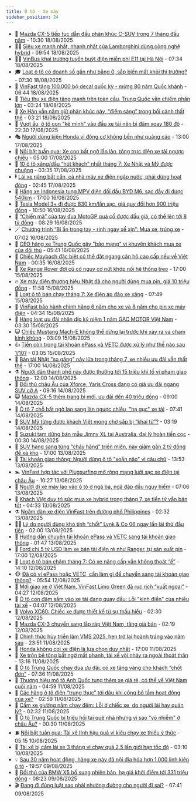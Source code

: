```yaml
---
title: Ô tô - Xe máy
sidebar_position: 24
---
```


<!-- dantri-o-to-xe-may:START -->
- 🤡 [Mazda CX-5 tiếp tục dẫn đầu phân khúc C-SUV trong 7 tháng đầu năm](https://dantri.com.vn/o-to-xe-may/mazda-cx-5-tiep-tuc-dan-dau-phan-khuc-c-suv-trong-7-thang-dau-nam-20250818164818560.htm) - 10:30 18/08/2025
- 🧑‍💻 [Siêu xe mạnh nhất, nhanh nhất của Lamborghini dùng công nghệ hybrid](https://dantri.com.vn/o-to-xe-may/sieu-xe-manh-nhat-nhanh-nhat-cua-lamborghini-dung-cong-nghe-hybrid-20250818151257170.htm) - 09:54 18/08/2025
- 🧑‍💻 [VinBus khai trương tuyến buýt điện miễn phí E11 tại Hà Nội](https://dantri.com.vn/o-to-xe-may/vinbus-khai-truong-tuyen-buyt-dien-mien-phi-e11-tai-ha-noi-20250818142742561.htm) - 07:34 18/08/2025
- 🎓 [Loạt ô tô có doanh số gần như bằng 0, sắp biến mất khỏi thị trường?](https://dantri.com.vn/o-to-xe-may/loat-o-to-co-doanh-so-gan-nhu-bang-0-sap-bien-mat-khoi-thi-truong-20250818111946282.htm) - 07:30 18/08/2025
- 🌊 [VinFast tặng 100.000 bộ decal quốc kỳ - mừng 80 năm Quốc khánh](https://dantri.com.vn/o-to-xe-may/vinfast-tang-100000-bo-decal-quoc-ky-mung-80-nam-quoc-khanh-20250818122524976.htm) - 06:44 18/08/2025
- 🥷 [Tiêu thụ xe điện tăng mạnh trên toàn cầu, Trung Quốc vẫn chiếm phần lớn](https://dantri.com.vn/o-to-xe-may/tieu-thu-xe-dien-tang-manh-tren-toan-cau-trung-quoc-van-chiem-phan-lon-20250818092007586.htm) - 03:24 18/08/2025
- 🤩 [Xe Hàn vẫn nắm giữ phân khúc này, “điểm sáng” trong bối cảnh thất thế](https://dantri.com.vn/o-to-xe-may/xe-han-van-nam-giu-phan-khuc-nay-diem-sang-trong-boi-canh-that-the-20250817123041822.htm) - 03:21 18/08/2025
- 🫶 [Vượt ẩu, ô tô con &quot;kê mình&quot; vào đầu xe tải nên bị đâm xoay 180 độ](https://dantri.com.vn/o-to-xe-may/vuot-au-o-to-con-ke-minh-vao-dau-xe-tai-nen-bi-dam-xoay-180-do-20250817231611844.htm) - 22:30 17/08/2025
- 🎭 [Người dùng kiện Honda vì động cơ không bền như quảng cáo](https://dantri.com.vn/o-to-xe-may/nguoi-dung-kien-honda-vi-dong-co-khong-ben-nhu-quang-cao-20250816231514014.htm) - 13:00 17/08/2025
- 🌁 [Nổi bật tuần qua: Xe con bất ngờ lấn làn, tông trực diện xe tải ngược chiều](https://dantri.com.vn/o-to-xe-may/noi-bat-tuan-qua-xe-con-bat-ngo-lan-lan-tong-truc-dien-xe-tai-nguoc-chieu-20250817101938522.htm) - 05:00 17/08/2025
- 🦩 [10 ô tô xăng/dầu “hút khách” nhất tháng 7: Xe Nhật và Mỹ được chuộng](https://dantri.com.vn/o-to-xe-may/10-o-to-xangdau-hut-khach-nhat-thang-7-xe-nhat-va-my-duoc-chuong-20250817014009879.htm) - 03:35 17/08/2025
- 🕴 [Lái xe nâng bất cẩn, cả nhà máy xe điện ngập nước, phải dừng hoạt động](https://dantri.com.vn/o-to-xe-may/lai-xe-nang-bat-can-ca-nha-may-xe-dien-ngap-nuoc-phai-dung-hoat-dong-20250816090725059.htm) - 02:45 17/08/2025
- 🎡 [Hãng xe Indonesia tung MPV điện đối đầu BYD M6, sạc đầy đi được 540km](https://dantri.com.vn/o-to-xe-may/hang-xe-indonesia-tung-mpv-dien-doi-dau-byd-m6-sac-day-di-duoc-540km-20250816222415292.htm) - 17:00 16/08/2025
- 📝 [Tesla Model 3+ đi được 830 km/lần sạc, giá quy đổi hơn 900 triệu đồng](https://dantri.com.vn/o-to-xe-may/tesla-model-3-di-duoc-830-kmlan-sac-gia-quy-doi-hon-900-trieu-dong-20250816174540680.htm) - 10:50 16/08/2025
- 🧐 [“Chiến mã” của tay đua MotoGP quá cố được đấu giá, có thể lên tới 8 tỷ đồng](https://dantri.com.vn/o-to-xe-may/chien-ma-cua-tay-dua-motogp-qua-co-duoc-dau-gia-co-the-len-toi-8-ty-dong-20250815112534511.htm) - 08:29 16/08/2025
- 🪄 [Chương trình “Bí ẩn trong tay - rinh ngay xế xịn”: Mua xe, trúng xe](https://dantri.com.vn/o-to-xe-may/chuong-trinh-bi-an-trong-tay-rinh-ngay-xe-xin-mua-xe-trung-xe-20250816134224388.htm) - 07:02 16/08/2025
- 🧰 [CEO hãng xe Trung Quốc gây &quot;bão mạng&quot; vì khuyên khách mua xe của đối thủ](https://dantri.com.vn/o-to-xe-may/ceo-hang-xe-trung-quoc-gay-bao-mang-vi-khuyen-khach-mua-xe-cua-doi-thu-20250816080042030.htm) - 05:41 16/08/2025
- 🚀 [Chiếc Maybach đặc biệt có thể đắt ngang căn hộ cao cấp nếu về Việt Nam](https://dantri.com.vn/o-to-xe-may/chiec-maybach-dac-biet-co-the-dat-ngang-can-ho-cao-cap-neu-ve-viet-nam-20250814221541258.htm) - 00:35 16/08/2025
- 💪 [Xe Range Rover đời cũ có nguy cơ nứt khớp nối hệ thống treo](https://dantri.com.vn/o-to-xe-may/xe-range-rover-doi-cu-co-nguy-co-nut-khop-noi-he-thong-treo-20250815084432728.htm) - 17:00 15/08/2025
- 🔥 [Xe máy điện thương hiệu Nhật đã cho người dùng mua pin, giá 10 triệu đồng](https://dantri.com.vn/o-to-xe-may/xe-may-dien-thuong-hieu-nhat-da-cho-nguoi-dung-mua-pin-gia-10-trieu-dong-20250815123537778.htm) - 11:58 15/08/2025
- 🐲 [Loạt ô tô bán chạy tháng 7: Xe điện áp đảo xe xăng](https://dantri.com.vn/o-to-xe-may/loat-o-to-ban-chay-thang-7-xe-dien-ap-dao-xe-xang-20250815132338081.htm) - 07:49 15/08/2025
- 🌋 [VinFast bảo hành chính hãng 6 năm cho xe và 8 năm cho pin xe máy điện](https://dantri.com.vn/o-to-xe-may/vinfast-bao-hanh-chinh-hang-6-nam-cho-xe-va-8-nam-cho-pin-xe-may-dien-20250815112401069.htm) - 04:34 15/08/2025
- 🤩 [Hàng loạt ưu đãi nhân dịp kỷ niệm 1 năm GAC MOTOR Việt Nam](https://dantri.com.vn/o-to-xe-may/hang-loat-uu-dai-nhan-dip-ky-niem-1-nam-gac-motor-viet-nam-20250814193217163.htm) - 03:30 15/08/2025
- 😺 [Chiếc Mustang Mach-E không thể dừng lại trước khi xảy ra va chạm kinh khủng](https://dantri.com.vn/o-to-xe-may/chiec-mustang-mach-e-khong-the-dung-lai-truoc-khi-xay-ra-va-cham-kinh-khung-20250814233216076.htm) - 03:09 15/08/2025
- 👍 [Tiền còn trong tài khoản ePass và VETC được xử lý như thế nào sau 1/10?](https://dantri.com.vn/o-to-xe-may/tien-con-trong-tai-khoan-epass-va-vetc-duoc-xu-ly-nhu-the-nao-sau-110-20250815094919964.htm) - 03:05 15/08/2025
- 🎃 [Bán tải Nhật &quot;so găng&quot; nảy lửa trong tháng 7, xe nhiều ưu đãi vẫn thất thế](https://dantri.com.vn/o-to-xe-may/ban-tai-nhat-so-gang-nay-lua-trong-thang-7-xe-nhieu-uu-dai-van-that-the-20250814134103977.htm) - 17:00 14/08/2025
- ⚗️ [Người dân thành phố này được thưởng tới 15 triệu khi tố vi phạm giao thông](https://dantri.com.vn/o-to-xe-may/nguoi-dan-thanh-pho-nay-duoc-thuong-toi-15-trieu-khi-to-vi-pham-giao-thong-20250814162251789.htm) - 12:00 14/08/2025
- 🦄 [Đối thủ châu Âu của Xforce, Yaris Cross đang có giá ưu đãi ngang SUV cỡ A](https://dantri.com.vn/o-to-xe-may/doi-thu-chau-au-cua-xforce-yaris-cross-dang-co-gia-uu-dai-ngang-suv-co-a-20250814111201507.htm) - 09:16 14/08/2025
- 😺 [Mazda CX-5 thêm trang bị mới, ưu đãi đến 40 triệu đồng](https://dantri.com.vn/o-to-xe-may/mazda-cx-5-them-trang-bi-moi-uu-dai-den-40-trieu-dong-20250814152230198.htm) - 09:00 14/08/2025
- 💼 [Ô tô 7 chỗ bất ngờ lao sang làn ngược chiều, &quot;hạ gục&quot; xe tải](https://dantri.com.vn/o-to-xe-may/o-to-7-cho-bat-ngo-lao-sang-lan-nguoc-chieu-ha-guc-xe-tai-20250814143144244.htm) - 07:41 14/08/2025
- 💃 [SUV Mỹ từng được khách Việt mong chờ sắp bị “khai tử”?](https://dantri.com.vn/o-to-xe-may/suv-my-tung-duoc-khach-viet-mong-cho-sap-bi-khai-tu-20250814024951404.htm) - 03:19 14/08/2025
- 🚀 [Suzuki tạm dừng bán mẫu Jimny XL tại Australia, đại lý hoàn tiền cọc](https://dantri.com.vn/o-to-xe-may/suzuki-tam-dung-ban-mau-jimny-xl-tai-australia-dai-ly-hoan-tien-coc-20250813224802388.htm) - 00:30 14/08/2025
- 🤩 [SUV hạng sang từng “cháy hàng” triền miên, nay giảm gần 2 tỷ đồng để xả kho](https://dantri.com.vn/o-to-xe-may/suv-hang-sang-tung-chay-hang-trien-mien-nay-giam-gan-2-ty-dong-de-xa-kho-20250813005309111.htm) - 17:00 13/08/2025
- 💪 [Tài khoản giao thông: Người dùng ô tô &quot;xoắn não&quot; vì câu chữ](https://dantri.com.vn/o-to-xe-may/tai-khoan-giao-thong-nguoi-dung-o-to-xoan-nao-vi-cau-chu-20250813185446681.htm) - 13:53 13/08/2025
- 🏊 [VinFast hợp tác với Plugsurfing mở rộng mạng lưới sạc xe điện tại châu Âu](https://dantri.com.vn/o-to-xe-may/vinfast-hop-tac-voi-plugsurfing-mo-rong-mang-luoi-sac-xe-dien-tai-chau-au-20250813152645438.htm) - 10:27 13/08/2025
- 💄 [Người đi xe máy lao vào ô tô ở ngã ba, ngã đập đầu nguy hiểm](https://dantri.com.vn/o-to-xe-may/nguoi-di-xe-may-lao-vao-o-to-o-nga-ba-nga-dap-dau-nguy-hiem-20250813131807755.htm) - 07:06 13/08/2025
- 👺 [Khách Việt duy trì sức mua xe hybrid trong tháng 7, xe tiền tỷ vẫn bán tốt](https://dantri.com.vn/o-to-xe-may/khach-viet-duy-tri-suc-mua-xe-hybrid-trong-thang-7-xe-tien-ty-van-ban-tot-20250813105405266.htm) - 04:33 13/08/2025
- ⚗️ [Ngắm dàn xe điện VinFast trên đường phố Philippines](https://dantri.com.vn/o-to-xe-may/ngam-dan-xe-dien-vinfast-tren-duong-pho-philippines-20250813092041305.htm) - 02:32 13/08/2025
- 🧑‍🏫 [Lý do người dùng khó tính “chốt” Lynk &amp; Co 06 ngay lần lái thử đầu tiên](https://dantri.com.vn/o-to-xe-may/ly-do-nguoi-dung-kho-tinh-chot-lynk-co-06-ngay-lan-lai-thu-dau-tien-20250812201659942.htm) - 02:00 13/08/2025
- 🦒 [Hướng dẫn chuyển tài khoản ePass và VETC sang tài khoản giao thông](https://dantri.com.vn/o-to-xe-may/huong-dan-chuyen-tai-khoan-epass-va-vetc-sang-tai-khoan-giao-thong-20250813010838490.htm) - 01:47 13/08/2025
- 🐘 [Ford chi 5 tỷ USD làm xe bán tải điện rẻ như Ranger, tự sản xuất pin](https://dantri.com.vn/o-to-xe-may/ford-chi-5-ty-usd-lam-xe-ban-tai-dien-re-nhu-ranger-tu-san-xuat-pin-20250812211521739.htm) - 17:00 12/08/2025
- 🧠 [Loạt ô tô bán chậm tháng 7: Có xe nâng cấp vẫn không thoát “ế”](https://dantri.com.vn/o-to-xe-may/loat-o-to-ban-cham-thang-7-co-xe-nang-cap-van-khong-thoat-e-20250812093248877.htm) - 14:10 12/08/2025
- 🐵 [Đã có ví ePass hoặc VETC, cần làm gì để chuyển sang tài khoản giao thông?](https://dantri.com.vn/o-to-xe-may/da-co-vi-epass-hoac-vetc-can-lam-gi-de-chuyen-sang-tai-khoan-giao-thong-20250812122806863.htm) - 05:54 12/08/2025
- 🤭 [Mới giao xe ở Việt Nam, VinFast Limo Green đã rục rịch “xuất ngoại”](https://dantri.com.vn/o-to-xe-may/moi-giao-xe-o-viet-nam-vinfast-limo-green-da-ruc-rich-xuat-ngoai-20250812101220011.htm) - 04:27 12/08/2025
- 🤠 [Ô tô con đâm sầm vào xe tải đang quay đầu: Lỗi &quot;kinh điển&quot; của nhiều tài xế](https://dantri.com.vn/o-to-xe-may/o-to-con-dam-sam-vao-xe-tai-dang-quay-dau-loi-kinh-dien-cua-nhieu-tai-xe-20250812095321105.htm) - 04:07 12/08/2025
- 🫶 [Volvo XC60: Chiếc xe được thiết kế từ sự thấu hiểu](https://dantri.com.vn/o-to-xe-may/volvo-xc60-chiec-xe-duoc-thiet-ke-tu-su-thau-hieu-20250812085340557.htm) - 02:30 12/08/2025
- 🚀 [Mazda CX-3 chuyển sang lắp ráp Việt Nam, tăng giá bán](https://dantri.com.vn/o-to-xe-may/mazda-cx-3-chuyen-sang-lap-rap-viet-nam-tang-gia-ban-20250812012032928.htm) - 02:19 12/08/2025
- 🎊 [Chính thức hủy triển lãm VMS 2025, hẹn trở lại hoành tráng vào năm sau](https://dantri.com.vn/o-to-xe-may/chinh-thuc-huy-trien-lam-vms-2025-hen-tro-lai-hoanh-trang-vao-nam-sau-20250811170258908.htm) - 23:51 11/08/2025
- 🦄 [Honda không coi xe điện là lựa chọn duy nhất](https://dantri.com.vn/o-to-xe-may/honda-khong-coi-xe-dien-la-lua-chon-duy-nhat-20250811150139926.htm) - 17:00 11/08/2025
- 🥷 [Xe trộn bê tông bất ngờ mất phanh, tài xế vội nhảy ra ngoài thoát thân](https://dantri.com.vn/o-to-xe-may/xe-tron-be-tong-bat-ngo-mat-phanh-tai-xe-voi-nhay-ra-ngoai-thoat-than-20250811163024106.htm) - 13:16 11/08/2025
- 🦏 [Ô tô Trung Quốc chạy đua ưu đãi, có xe tặng vàng cho khách “chốt đơn”](https://dantri.com.vn/o-to-xe-may/o-to-trung-quoc-chay-dua-uu-dai-co-xe-tang-vang-cho-khach-chot-don-20250811122535674.htm) - 07:36 11/08/2025
- 🤗 [Thương hiệu mô tô Anh Quốc tung thêm xe giá rẻ, có thể về Việt Nam cuối năm](https://dantri.com.vn/o-to-xe-may/thuong-hieu-mo-to-anh-quoc-tung-them-xe-gia-re-co-the-ve-viet-nam-cuoi-nam-20250811101621105.htm) - 04:59 11/08/2025
- 🐲 [Các hãng ô tô điện “trung thực” tới đâu khi công bố tầm hoạt động của xe?](https://dantri.com.vn/o-to-xe-may/cac-hang-o-to-dien-trung-thuc-toi-dau-khi-cong-bo-tam-hoat-dong-cua-xe-20250811094715089.htm) - 02:59 11/08/2025
- 🤭 [Cấm xe giường nằm chạy đêm: Lỗi ở chiếc xe, do người lái hay quản lý?](https://dantri.com.vn/o-to-xe-may/cam-xe-giuong-nam-chay-dem-loi-o-chiec-xe-do-nguoi-lai-hay-quan-ly-20250811092910600.htm) - 02:32 11/08/2025
- 🐻 [Ô tô Trung Quốc bị triệu hồi tại quê nhà nhưng vì sao &quot;vô nhiễm&quot; ở châu Âu?](https://dantri.com.vn/o-to-xe-may/o-to-trung-quoc-bi-trieu-hoi-tai-que-nha-nhung-vi-sao-vo-nhiem-o-chau-au-20250810172913469.htm) - 00:30 11/08/2025
- ⛽️ [Nổi bật tuần qua: Tài xế lĩnh hậu quả vì kiểu chạy xe thiếu ý thức](https://dantri.com.vn/o-to-xe-may/noi-bat-tuan-qua-tai-xe-linh-hau-qua-vi-kieu-chay-xe-thieu-y-thuc-20250810120028073.htm) - 05:15 10/08/2025
- 🫣 [Tài xế bị cấm lái xe 3 tháng vì chạy quá 2,5 lần giới hạn tốc độ](https://dantri.com.vn/o-to-xe-may/tai-xe-bi-cam-lai-xe-3-thang-vi-chay-qua-25-lan-gioi-han-toc-do-20250810032731784.htm) - 03:10 10/08/2025
- 💡 [Sau 30 năm hoạt động, hãng xe này đã nội địa hóa hơn 1.000 linh kiện ô tô](https://dantri.com.vn/o-to-xe-may/sau-30-nam-hoat-dong-hang-xe-nay-da-noi-dia-hoa-hon-1000-linh-kien-o-to-20250808085549657.htm) - 19:57 09/08/2025
- 💪 [Đối thủ của BMW X5 bổ sung phiên bản, hạ giá khởi điểm tới 331 triệu đồng](https://dantri.com.vn/o-to-xe-may/doi-thu-cua-bmw-x5-bo-sung-phien-ban-ha-gia-khoi-diem-toi-331-trieu-dong-20250809143713282.htm) - 08:23 09/08/2025
- 🎬 [Đang đi đúng luật sao phải nhường đường cho người đi sai?](https://dantri.com.vn/o-to-xe-may/dang-di-dung-luat-sao-phai-nhuong-duong-cho-nguoi-di-sai-20250809094728532.htm) - 07:41 09/08/2025<!-- dantri-o-to-xe-may:END -->
